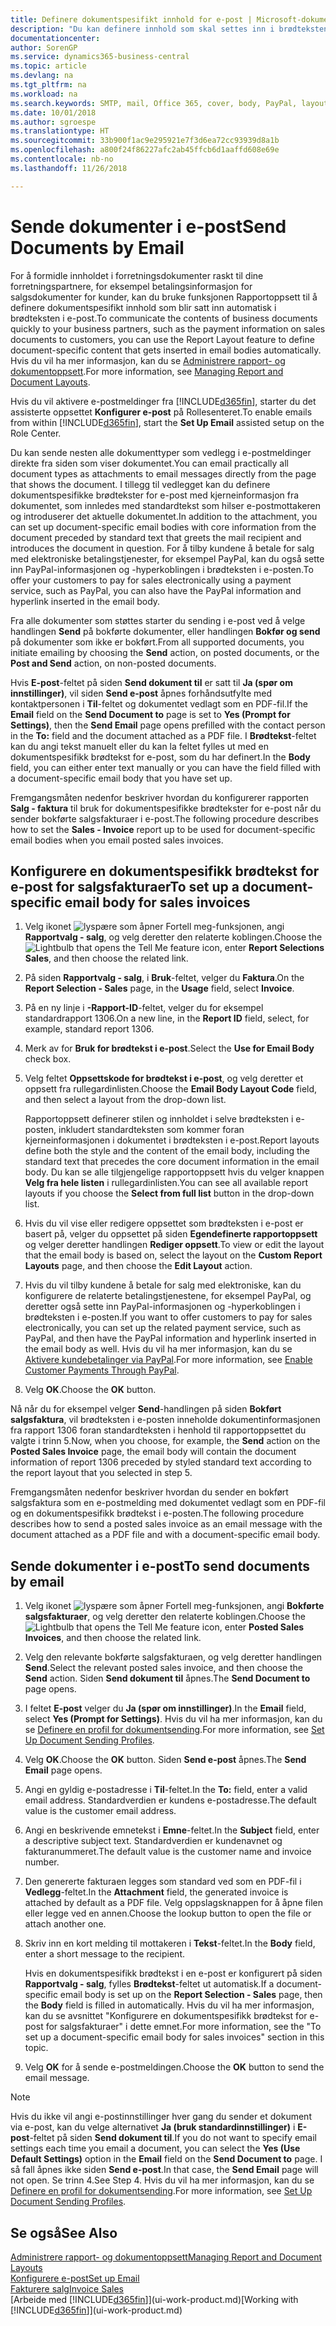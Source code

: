 ```yaml
---
title: Definere dokumentspesifikt innhold for e-post | Microsoft-dokumentasjon
description: "Du kan definere innhold som skal settes inn i brødteksten i en e-postmelding, for eksempel en PayPal-kobling. Du kan også legge ved dokumenter i e-postmeldinger."
documentationcenter: 
author: SorenGP
ms.service: dynamics365-business-central
ms.topic: article
ms.devlang: na
ms.tgt_pltfrm: na
ms.workload: na
ms.search.keywords: SMTP, mail, Office 365, cover, body, PayPal, layout
ms.date: 10/01/2018
ms.author: sgroespe
ms.translationtype: HT
ms.sourcegitcommit: 33b900f1ac9e295921e7f3d6ea72cc93939d8a1b
ms.openlocfilehash: a800f24f86227afc2ab45ffcb6d1aaffd608e69e
ms.contentlocale: nb-no
ms.lasthandoff: 11/26/2018

---
```

# <a name="send-documents-by-email"></a><span data-ttu-id="514cb-104">Sende dokumenter i e-post</span><span class="sxs-lookup"><span data-stu-id="514cb-104">Send Documents by Email</span></span>
<span data-ttu-id="514cb-105">For å formidle innholdet i forretningsdokumenter raskt til dine forretningspartnere, for eksempel betalingsinformasjon for salgsdokumenter for kunder, kan du bruke funksjonen Rapportoppsett til å definere dokumentspesifikt innhold som blir satt inn automatisk i brødteksten i e-post.</span><span class="sxs-lookup"><span data-stu-id="514cb-105">To communicate the contents of business documents quickly to your business partners, such as the payment information on sales documents to customers, you can use the Report Layout feature to define document-specific content that gets inserted in email bodies automatically.</span></span> <span data-ttu-id="514cb-106">Hvis du vil ha mer informasjon, kan du se [Administrere rapport- og dokumentoppsett](ui-manage-report-layouts.md).</span><span class="sxs-lookup"><span data-stu-id="514cb-106">For more information, see [Managing Report and Document Layouts](ui-manage-report-layouts.md).</span></span>

<span data-ttu-id="514cb-107">Hvis du vil aktivere e-postmeldinger fra [!INCLUDE[d365fin](includes/d365fin_md.md)], starter du det assisterte oppsettet **Konfigurer e-post** på Rollesenteret.</span><span class="sxs-lookup"><span data-stu-id="514cb-107">To enable emails from within [!INCLUDE[d365fin](includes/d365fin_md.md)], start the **Set Up Email** assisted setup on the Role Center.</span></span>

<span data-ttu-id="514cb-108">Du kan sende nesten alle dokumenttyper som vedlegg i e-postmeldinger direkte fra siden som viser dokumentet.</span><span class="sxs-lookup"><span data-stu-id="514cb-108">You can email practically all document types as attachments to email messages directly from the page that shows the document.</span></span> <span data-ttu-id="514cb-109">I tillegg til vedlegget kan du definere dokumentspesifikke brødtekster for e-post med kjerneinformasjon fra dokumentet, som innledes med standardtekst som hilser e-postmottakeren og introduserer det aktuelle dokumentet.</span><span class="sxs-lookup"><span data-stu-id="514cb-109">In addition to the attachment, you can set up document-specific email bodies with core information from the document preceded by standard text that greets the mail recipient and introduces the document in question.</span></span> <span data-ttu-id="514cb-110">For å tilby kundene å betale for salg med elektroniske betalingstjenester, for eksempel PayPal, kan du også sette inn PayPal-informasjonen og -hyperkoblingen i brødteksten i e-posten.</span><span class="sxs-lookup"><span data-stu-id="514cb-110">To offer your customers to pay for sales electronically using a payment service, such as PayPal, you can also have the PayPal information and hyperlink inserted in the email body.</span></span>

<span data-ttu-id="514cb-111">Fra alle dokumenter som støttes starter du sending i e-post ved å velge handlingen **Send** på bokførte dokumenter, eller handlingen **Bokfør og send** på dokumenter som ikke er bokført.</span><span class="sxs-lookup"><span data-stu-id="514cb-111">From all supported documents, you initiate emailing by choosing the **Send** action, on posted documents, or the **Post and Send** action, on non-posted documents.</span></span>

<span data-ttu-id="514cb-112">Hvis **E-post**-feltet på siden **Send dokument til** er satt til **Ja (spør om innstillinger)**, vil siden **Send e-post** åpnes forhåndsutfylte med kontaktpersonen i **Til**-feltet og dokumentet vedlagt som en PDF-fil.</span><span class="sxs-lookup"><span data-stu-id="514cb-112">If the **Email** field on the **Send Document to** page is set to **Yes (Prompt for Settings)**, then the **Send Email** page opens prefilled with the contact person in the **To:** field and the document attached as a PDF file.</span></span> <span data-ttu-id="514cb-113">I **Brødtekst**-feltet kan du angi tekst manuelt eller du kan la feltet fylles ut med en dokumentspesifikk brødtekst for e-post, som du har definert.</span><span class="sxs-lookup"><span data-stu-id="514cb-113">In the **Body** field, you can either enter text manually or you can have the field filled with a document-specific email body that you have set up.</span></span>

<span data-ttu-id="514cb-114">Fremgangsmåten nedenfor beskriver hvordan du konfigurerer rapporten **Salg - faktura** til bruk for dokumentspesifikke brødtekster for e-post når du sender bokførte salgsfakturaer i e-post.</span><span class="sxs-lookup"><span data-stu-id="514cb-114">The following procedure describes how to set the **Sales - Invoice** report up to be used for document-specific email bodies when you email posted sales invoices.</span></span>

## <a name="to-set-up-a-document-specific-email-body-for-sales-invoices"></a><span data-ttu-id="514cb-115">Konfigurere en dokumentspesifikk brødtekst for e-post for salgsfakturaer</span><span class="sxs-lookup"><span data-stu-id="514cb-115">To set up a document-specific email body for sales invoices</span></span>
1. <span data-ttu-id="514cb-116">Velg ikonet ![lyspære som åpner Fortell meg-funksjonen](media/ui-search/search_small.png "Fortell hva du vil gjøre"), angi **Rapportvalg - salg**, og velg deretter den relaterte koblingen.</span><span class="sxs-lookup"><span data-stu-id="514cb-116">Choose the ![Lightbulb that opens the Tell Me feature](media/ui-search/search_small.png "Tell me what you want to do") icon, enter **Report Selections Sales**, and then choose the related link.</span></span>
2. <span data-ttu-id="514cb-117">På siden **Rapportvalg - salg**, i **Bruk**-feltet, velger du **Faktura**.</span><span class="sxs-lookup"><span data-stu-id="514cb-117">On the **Report Selection - Sales** page, in the **Usage** field, select **Invoice**.</span></span>
3. <span data-ttu-id="514cb-118">På en ny linje i **-Rapport-ID**-feltet, velger du for eksempel standardrapport 1306.</span><span class="sxs-lookup"><span data-stu-id="514cb-118">On a new line, in the **Report ID** field, select, for example, standard report 1306.</span></span>
4. <span data-ttu-id="514cb-119">Merk av for **Bruk for brødtekst i e-post**.</span><span class="sxs-lookup"><span data-stu-id="514cb-119">Select the **Use for Email Body** check box.</span></span>
5. <span data-ttu-id="514cb-120">Velg feltet **Oppsettskode for brødtekst i e-post**, og velg deretter et oppsett fra rullegardinlisten.</span><span class="sxs-lookup"><span data-stu-id="514cb-120">Choose the **Email Body Layout Code** field, and then select a layout from the drop-down list.</span></span>

    <span data-ttu-id="514cb-121">Rapportoppsett definerer stilen og innholdet i selve brødteksten i e-posten, inkludert standardteksten som kommer foran kjerneinformasjonen i dokumentet i brødteksten i e-post.</span><span class="sxs-lookup"><span data-stu-id="514cb-121">Report layouts define both the style and the content of the email body, including the standard text that precedes the core document information in the email body.</span></span> <span data-ttu-id="514cb-122">Du kan se alle tilgjengelige rapportoppsett hvis du velger knappen **Velg fra hele listen** i rullegardinlisten.</span><span class="sxs-lookup"><span data-stu-id="514cb-122">You can see all available report layouts if you choose the **Select from full list** button in the drop-down list.</span></span>
6. <span data-ttu-id="514cb-123">Hvis du vil vise eller redigere oppsettet som brødteksten i e-post er basert på, velger du oppsettet på siden **Egendefinerte rapportoppsett** og velger deretter handlingen **Rediger oppsett**.</span><span class="sxs-lookup"><span data-stu-id="514cb-123">To view or edit the layout that the email body is based on, select the layout on the **Custom Report Layouts** page, and then choose the **Edit Layout** action.</span></span>
7. <span data-ttu-id="514cb-124">Hvis du vil tilby kundene å betale for salg med elektroniske, kan du konfigurere de relaterte betalingstjenestene, for eksempel PayPal, og deretter også sette inn PayPal-informasjonen og -hyperkoblingen i brødteksten i e-posten.</span><span class="sxs-lookup"><span data-stu-id="514cb-124">If you want to offer customers to pay for sales electronically, you can set up the related payment service, such as PayPal, and then have the PayPal information and hyperlink inserted in the email body as well.</span></span> <span data-ttu-id="514cb-125">Hvis du vil ha mer informasjon, kan du se [Aktivere kundebetalinger via PayPal](sales-how-enable-payment-service-extensions.md).</span><span class="sxs-lookup"><span data-stu-id="514cb-125">For more information, see [Enable Customer Payments Through PayPal](sales-how-enable-payment-service-extensions.md).</span></span>
8. <span data-ttu-id="514cb-126">Velg **OK**.</span><span class="sxs-lookup"><span data-stu-id="514cb-126">Choose the **OK** button.</span></span>

<span data-ttu-id="514cb-127">Nå når du for eksempel velger **Send**-handlingen på siden **Bokført salgsfaktura**, vil brødteksten i e-posten inneholde dokumentinformasjonen fra rapport 1306 foran standardteksten i henhold til rapportoppsettet du valgte i trinn 5.</span><span class="sxs-lookup"><span data-stu-id="514cb-127">Now, when you choose, for example, the **Send** action on the **Posted Sales Invoice** page, the email body will contain the document information of report 1306 preceded by styled standard text according to the report layout that you selected in step 5.</span></span>

<span data-ttu-id="514cb-128">Fremgangsmåten nedenfor beskriver hvordan du sender en bokført salgsfaktura som en e-postmelding med dokumentet vedlagt som en PDF-fil og en dokumentspesifikk brødtekst i e-posten.</span><span class="sxs-lookup"><span data-stu-id="514cb-128">The following procedure describes how to send a posted sales invoice as an email message with the document attached as a PDF file and with a document-specific email body.</span></span>

## <a name="to-send-documents-by-email"></a><span data-ttu-id="514cb-129">Sende dokumenter i e-post</span><span class="sxs-lookup"><span data-stu-id="514cb-129">To send documents by email</span></span>
1. <span data-ttu-id="514cb-130">Velg ikonet ![lyspære som åpner Fortell meg-funksjonen](media/ui-search/search_small.png "Fortell hva du vil gjøre"), angi **Bokførte salgsfakturaer**, og velg deretter den relaterte koblingen.</span><span class="sxs-lookup"><span data-stu-id="514cb-130">Choose the ![Lightbulb that opens the Tell Me feature](media/ui-search/search_small.png "Tell me what you want to do") icon, enter **Posted Sales Invoices**, and then choose the related link.</span></span>
2. <span data-ttu-id="514cb-131">Velg den relevante bokførte salgsfakturaen, og velg deretter handlingen **Send**.</span><span class="sxs-lookup"><span data-stu-id="514cb-131">Select the relevant posted sales invoice, and then choose the **Send** action.</span></span> <span data-ttu-id="514cb-132">Siden **Send dokument til** åpnes.</span><span class="sxs-lookup"><span data-stu-id="514cb-132">The **Send Document to** page opens.</span></span>
3. <span data-ttu-id="514cb-133">I feltet **E-post** velger du **Ja (spør om innstillinger)**.</span><span class="sxs-lookup"><span data-stu-id="514cb-133">In the **Email** field, select **Yes (Prompt for Settings)**.</span></span> <span data-ttu-id="514cb-134">Hvis du vil ha mer informasjon, kan du se [Definere en profil for dokumentsending](sales-how-setup-document-send-profiles.md).</span><span class="sxs-lookup"><span data-stu-id="514cb-134">For more information, see [Set Up Document Sending Profiles](sales-how-setup-document-send-profiles.md).</span></span>
4. <span data-ttu-id="514cb-135">Velg **OK**.</span><span class="sxs-lookup"><span data-stu-id="514cb-135">Choose the **OK** button.</span></span> <span data-ttu-id="514cb-136">Siden **Send e-post** åpnes.</span><span class="sxs-lookup"><span data-stu-id="514cb-136">The **Send Email** page opens.</span></span>
5. <span data-ttu-id="514cb-137">Angi en gyldig e-postadresse i **Til**-feltet.</span><span class="sxs-lookup"><span data-stu-id="514cb-137">In the **To:** field, enter a valid email address.</span></span> <span data-ttu-id="514cb-138">Standardverdien er kundens e-postadresse.</span><span class="sxs-lookup"><span data-stu-id="514cb-138">The default value is the customer email address.</span></span>
6. <span data-ttu-id="514cb-139">Angi en beskrivende emnetekst i **Emne**-feltet.</span><span class="sxs-lookup"><span data-stu-id="514cb-139">In the **Subject** field, enter a descriptive subject text.</span></span> <span data-ttu-id="514cb-140">Standardverdien er kundenavnet og fakturanummeret.</span><span class="sxs-lookup"><span data-stu-id="514cb-140">The default value is the customer name and invoice number.</span></span>
7. <span data-ttu-id="514cb-141">Den genererte fakturaen legges som standard ved som en PDF-fil i **Vedlegg**-feltet.</span><span class="sxs-lookup"><span data-stu-id="514cb-141">In the **Attachment** field, the generated invoice is attached by default as a PDF file.</span></span> <span data-ttu-id="514cb-142">Velg oppslagsknappen for å åpne filen eller legge ved en annen.</span><span class="sxs-lookup"><span data-stu-id="514cb-142">Choose the lookup button to open the file or attach another one.</span></span>
8. <span data-ttu-id="514cb-143">Skriv inn en kort melding til mottakeren i **Tekst**-feltet.</span><span class="sxs-lookup"><span data-stu-id="514cb-143">In the **Body** field, enter a short message to the recipient.</span></span>

    <span data-ttu-id="514cb-144">Hvis en dokumentspesifikk brødtekst i en e-post er konfigurert på siden **Rapportvalg - salg**, fylles **Brødtekst**-feltet ut automatisk.</span><span class="sxs-lookup"><span data-stu-id="514cb-144">If a document-specific email body is set up on the **Report Selection - Sales** page, then the **Body** field is filled in automatically.</span></span> <span data-ttu-id="514cb-145">Hvis du vil ha mer informasjon, kan du se avsnittet "Konfigurere en dokumentspesifikk brødtekst for e-post for salgsfakturaer" i dette emnet.</span><span class="sxs-lookup"><span data-stu-id="514cb-145">For more information, see the "To set up a document-specific email body for sales invoices" section in this topic.</span></span>
9. <span data-ttu-id="514cb-146">Velg **OK** for å sende e-postmeldingen.</span><span class="sxs-lookup"><span data-stu-id="514cb-146">Choose the **OK** button to send the email message.</span></span>

> [!NOTE]  
>   <span data-ttu-id="514cb-147">Hvis du ikke vil angi e-postinnstillinger hver gang du sender et dokument via e-post, kan du velge alternativet **Ja (bruk standardinnstillinger)** i **E-post**-feltet på siden **Send dokument til**.</span><span class="sxs-lookup"><span data-stu-id="514cb-147">If you do not want to specify email settings each time you email a document, you can select the **Yes (Use Default Settings)** option in the **Email** field on the **Send Document to** page.</span></span> <span data-ttu-id="514cb-148">I så fall åpnes ikke siden **Send e-post**.</span><span class="sxs-lookup"><span data-stu-id="514cb-148">In that case, the **Send Email** page will not open.</span></span> <span data-ttu-id="514cb-149">Se trinn 4.</span><span class="sxs-lookup"><span data-stu-id="514cb-149">See Step 4.</span></span> <span data-ttu-id="514cb-150">Hvis du vil ha mer informasjon, kan du se [Definere en profil for dokumentsending](sales-how-setup-document-send-profiles.md).</span><span class="sxs-lookup"><span data-stu-id="514cb-150">For more information, see [Set Up Document Sending Profiles](sales-how-setup-document-send-profiles.md).</span></span>

## <a name="see-also"></a><span data-ttu-id="514cb-151">Se også</span><span class="sxs-lookup"><span data-stu-id="514cb-151">See Also</span></span>
[<span data-ttu-id="514cb-152">Administrere rapport- og dokumentoppsett</span><span class="sxs-lookup"><span data-stu-id="514cb-152">Managing Report and Document Layouts</span></span>](ui-manage-report-layouts.md)  
[<span data-ttu-id="514cb-153">Konfigurere e-post</span><span class="sxs-lookup"><span data-stu-id="514cb-153">Set up Email</span></span>](admin-how-setup-email.md)  
[<span data-ttu-id="514cb-154">Fakturere salg</span><span class="sxs-lookup"><span data-stu-id="514cb-154">Invoice Sales</span></span>](sales-how-invoice-sales.md)  
<span data-ttu-id="514cb-155">[Arbeide med [!INCLUDE[d365fin](includes/d365fin_md.md)]](ui-work-product.md)</span><span class="sxs-lookup"><span data-stu-id="514cb-155">[Working with [!INCLUDE[d365fin](includes/d365fin_md.md)]](ui-work-product.md)</span></span>

